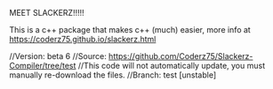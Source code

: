 MEET SLACKERZ!!!!!

This is a c++ package that makes c++ (much) easier, more info at https://coderz75.github.io/slackerz.html

//Version: beta 6
//Source: https://github.com/Coderz75/Slackerz-Compiler/tree/test
//This code will not automatically update, you must manually re-download the files.
//Branch: test [unstable]
